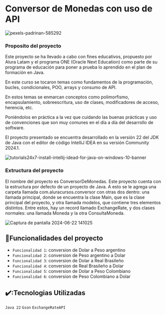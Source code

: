 # Conversor de Monedas con uso de API

![pexels-padrinan-585292](https://github.com/JonathanDeveloperDream/Conversor-de-monedas/assets/161863208/9b178a37-04c0-4e0c-96d7-90315ed6a6fa)

<H3>Proposito del proyecto</H3>

Este proyecto se ha llevado a cabo con fines educativos, propuesto por Alura Latam y el programa ONE (Oracle Next Education) como parte de su programa de educación para poner a prueba lo aprendido en el plan de formación en Java.

En este curso se tocaron temas como fundamentos de la programación, bucles, condicionales, POO, arrays y consumo de API.

En estos temas se enmarcan conceptos como polimorfismo, encapsulamiento, sobreescritura, uso de clases, modificadores de acceso, herencia, etc.

Poniéndolos en práctica a la vez que cuidando las buenas prácticas y uso de convenciones que son muy comunes en el día a día del desarrollo de software.

El proyecto presentado se encuentra desarrollado en la versión 22 del JDK de Java con el editor de código IntelliJ IDEA en su versión Community 2024.1.


![tutorials24x7-install-intellij-idead-for-java-on-windows-10-banner](https://github.com/JonathanDeveloperDream/Conversor-de-monedas/assets/161863208/5799688e-5a01-41ca-8653-0182fc894fc6)

<H3>Extructura del proyecto</H3>

El nombre del proyecto es ConversorDeMonedas. Este proyecto cuenta con la estructura por defecto de un proyecto de Java. A esto se le agrega una carpeta llamada com.aluracursos.conversor con otras dos dentro: una llamada principal, donde se encuentra la clase Main, que es la clase principal del proyecto, y otra llamada modelos, que contiene tres elementos distintos. Entre estos, hay un record llamado ExchangeRate, y dos clases normales: una llamada Moneda y la otra ConsultaMoneda.

![Captura de pantalla 2024-06-22 141025](https://github.com/JonathanDeveloperDream/Conversor-de-monedas/assets/161863208/640fbc0e-8709-458b-a66d-55db352d2479)

## :hammer:Funcionalidades del proyecto

- `Funcionalidad 1`: conversion de Dolar a Peso argentino
- `Funcionalidad 2`: conversion de Peso argentino a Dolar
- `Funcionalidad 3`: conversion de Dolar a Real Brasileño
- `Funcionalidad 4`: conversion de Real Brasileño a Dolar
- `Funcionalidad 5`: conversion de Dolar a Peso Colombiano
- `Funcionalidad 6`: conversion de Peso Colombiano a Dolar

 ## ✔️:Tecnologias Utilizadas
 
 `Java 22`
 `Gson`
 `ExchangeRateAPI`


 
